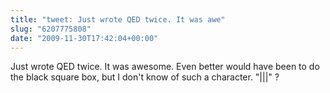 ```yaml
---
title: "tweet: Just wrote QED twice. It was awe"
slug: "6207775808"
date: "2009-11-30T17:42:04+00:00"
---
```

Just wrote QED twice. It was awesome. Even better would have been to do the black square box, but I don't know of such a character. "|||" ?